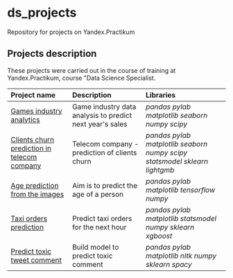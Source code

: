 # ds_projects

Repository for projects on Yandex.Practikum

## Projects description

These projects were carried out in the course of training at Yandex.Practikum, course "Data Science Specialist.

| Project name | Description | Libraries | 
| :---------------------- | :---------------------- | :---------------------- |
| [Games industry analytics](Games_industry_analytics) | Game industry data analysis to predict next year's sales| *pandas* *pylab* *matplotlib* *seaborn* *numpy* *scipy*|
| [Clients churn prediction in telecom company](Telecom_churn_prediction) | Telecom company - prediction of clients churn| *pandas* *pylab* *matplotlib* *seaborn* *numpy* *scipy* *statsmodel* *sklearn* *lightgmb*|
| [Age prediction from the images](Machine_vision_project) | Aim is to predict the age of a person| *pandas* *pylab* *matplotlib* *tensorflow* *numpy*|
| [Taxi orders prediction](Time_series_model) | Predict taxi orders for the next hour| *pandas* *pylab* *matplotlib* *statsmodel* *numpy* *sklearn* *xgboost*|
| [Predict toxic tweet comment](NLP_tweet) | Build model to predict toxic comment| *pandas* *pylab* *matplotlib* *nltk* *numpy* *sklearn* *spacy*|